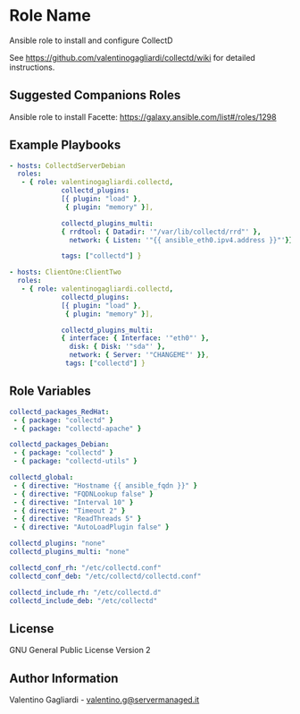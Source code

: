 Role Name
========

Ansible role to install and configure CollectD

See https://github.com/valentinogagliardi/collectd/wiki for detailed instructions.

Suggested Companions Roles
------------

Ansible role to install Facette: https://galaxy.ansible.com/list#/roles/1298

Example Playbooks
-------------------------

```yaml
- hosts: CollectdServerDebian
  roles:
   - { role: valentinogagliardi.collectd,
             collectd_plugins:
             [{ plugin: "load" },
              { plugin: "memory" }],

             collectd_plugins_multi:
             { rrdtool: { Datadir: '"/var/lib/collectd/rrd"' },
               network: { Listen: '"{{ ansible_eth0.ipv4.address }}"'}},

             tags: ["collectd"] }

- hosts: ClientOne:ClientTwo
  roles:
   - { role: valentinogagliardi.collectd,
             collectd_plugins:
             [{ plugin: "load" },
              { plugin: "memory" }],

             collectd_plugins_multi:
             { interface: { Interface: '"eth0"' },
               disk: { Disk: '"sda"' },
               network: { Server: '"CHANGEME"' }},
              tags: ["collectd"] }
```
Role Variables
--------------

```yaml
collectd_packages_RedHat:
 - { package: "collectd" }
 - { package: "collectd-apache" }

collectd_packages_Debian:
 - { package: "collectd" }
 - { package: "collectd-utils" }

collectd_global:
 - { directive: "Hostname {{ ansible_fqdn }}" }
 - { directive: "FQDNLookup false" }
 - { directive: "Interval 10" }
 - { directive: "Timeout 2" }
 - { directive: "ReadThreads 5" }
 - { directive: "AutoLoadPlugin false" }

collectd_plugins: "none"
collectd_plugins_multi: "none"

collectd_conf_rh: "/etc/collectd.conf"
collectd_conf_deb: "/etc/collectd/collectd.conf"

collectd_include_rh: "/etc/collectd.d"
collectd_include_deb: "/etc/collectd"
```

License
-------

GNU General Public License Version 2

Author Information
------------------

Valentino Gagliardi - valentino.g@servermanaged.it
